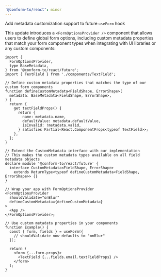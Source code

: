 ```yaml
---
'@conform-to/react': minor
---
```


Add metadata customization support to future `useForm` hook

This update introduces a `<FormOptionsProvider />` component that allows users to define global form options, including custom metadata properties that match your form component types when integrating with UI libraries or any custom components:

```tsx
import {
  FormOptionsProvider,
  type BaseMetadata,
} from '@conform-to/react/future';
import { TextField } from './components/TextField';

// Define custom metadata properties that matches the type of our custom form components
function defineCustomMetadata<FieldShape, ErrorShape>(
  metadata: BaseMetadata<FieldShape, ErrorShape>,
) {
  return {
    get textFieldProps() {
      return {
        name: metadata.name,
        defaultValue: metadata.defaultValue,
        isInvalid: !metadata.valid,
      } satisfies Partial<React.ComponentProps<typeof TextField>>;
    },
  };
}

// Extend the CustomMetadata interface with our implementation
// This makes the custom metadata types available on all field metadata objects
declare module '@conform-to/react/future' {
  interface CustomMetadata<FieldShape, ErrorShape>
    extends ReturnType<typeof defineCustomMetadata<FieldShape, ErrorShape>> {}
}

// Wrap your app with FormOptionsProvider
<FormOptionsProvider
  shouldValidate="onBlur"
  defineCustomMetadata={defineCustomMetadata}
>
  <App />
</FormOptionsProvider>;

// Use custom metadata properties in your components
function Example() {
  const { form, fields } = useForm({
    // shouldValidate now defaults to "onBlur"
  });

  return (
    <form {...form.props}>
      <TextField {...fields.email.textFieldProps} />
    </form>
  );
}
```
